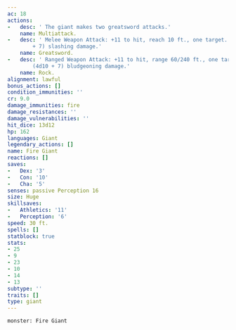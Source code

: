 ```yaml
---
ac: 18
actions:
-   desc: ' The giant makes two greatsword attacks.'
    name: Multiattack.
-   desc: ' Melee Weapon Attack: +11 to hit, reach 10 ft., one target. Hit: 28 (6d6
        + 7) slashing damage.'
    name: Greatsword.
-   desc: ' Ranged Weapon Attack: +11 to hit, range 60/240 ft., one target. Hit: 29
        (4d10 + 7) bludgeoning damage.'
    name: Rock.
alignment: lawful
bonus_actions: []
condition_immunities: ''
cr: 9.0
damage_immunities: fire
damage_resistances: ''
damage_vulnerabilities: ''
hit_dice: 13d12
hp: 162
languages: Giant
legendary_actions: []
name: Fire Giant
reactions: []
saves:
-   Dex: '3'
-   Con: '10'
-   Cha: '5'
senses: passive Perception 16
size: Huge
skillsaves:
-   Athletics: '11'
-   Perception: '6'
speed: 30 ft.
spells: []
statblock: true
stats:
- 25
- 9
- 23
- 10
- 14
- 13
subtype: ''
traits: []
type: giant
---
```

```statblock
monster: Fire Giant
```